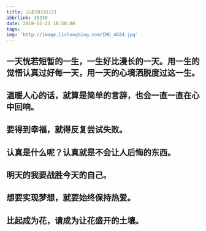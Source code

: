 ```yaml
---
title: 心语20191121
abbrlink: 35330
date: 2019-11-21 18:50:00
tags:
img: 'http://image.lichongbing.com/IMG_4624.jpg'
---
```

## 一天恍若短暂的一生，一生好比漫长的一天。用一生的觉悟认真过好每一天，用一天的心境洒脱度过这一生。
## 温暖人心的话，就算是简单的言辞，也会一直一直在心中回响。
## 要得到幸福，就得反复尝试失败。
## 认真是什么呢？认真就是不会让人后悔的东西。
## 明天的我要战胜今天的自己。
## 想要实现梦想，就要始终保持热爱。
## 比起成为花，请成为让花盛开的土壤。
